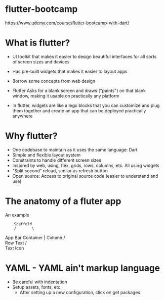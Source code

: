 # flutter-bootcamp

https://www.udemy.com/course/flutter-bootcamp-with-dart/

# What is flutter?

- UI toolkit that makes it easier to design beautiful interfaces for all sorts of screen sizes and devices
- Has pre-built widgets that makes it easier to layout apps
- Borrow some concepts from web design
- Flutter Asks for a blank screen and draws ("paints") on that blank window, making it usable on practically any platform

- In flutter, widgets are like a lego blocks that you can customize and plug them together and create an app that can be deployed practically anywhere

# Why flutter?

- One codebase to maintain as it uses the same language: Dart
- Simple and flexible layout system
- Constraints to handle different screen sizes
- Inspired by web, using, flex, grids, rows, columns, etc. All using widgets
- "Split second" reload, similar as refresh button
- Open source: Access to original source code (easier to understand and use)

# The anatomy of a fluter app

An example

        Scaffold
        /       \
  App Bar       Container
                    |
                  Column
                  /     \
                Row     Text
                /  \
              Text  Icon

# YAML - YAML ain't markup language
  - Be careful with indentation
  - Setup assets, fonts, etc.
    - After setting up a new configuration, click on get packages